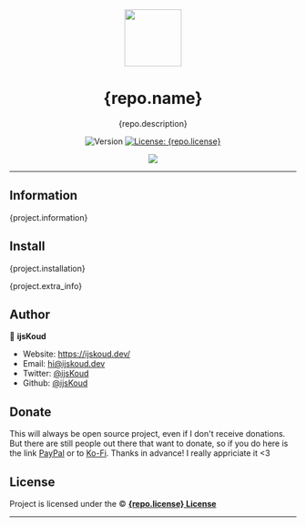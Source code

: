 <div align="center">
    <img src="@ijskoud/{project.icon}" width="100px" />
    <h1>{repo.name}</h1>
  
  <p>{repo.description}</p>
  
  <p align="center">
    <img alt="Version" src="https://img.shields.io/badge/version-{project.version}-blue.svg" />
    <a href="/LICENSE" target="_blank">
      <img alt="License: {repo.license}" src="https://img.shields.io/badge/License-{repo.license}-yellow.svg" />
    </a>
  </p>

  <a href="https://ijskoud.dev/discord" target="_blank">
    <img src="https://ijskoud.dev/discord/banner" />
  </a>
</div>

---

## Information

{project.information}

## Install

{project.installation}

{project.extra_info}

## Author

👤 **ijsKoud**

-   Website: https://ijskoud.dev/
-   Email: <hi@ijskoud.dev>
-   Twitter: [@ijsKoud](https://ijskoud.dev/twitter)
-   Github: [@ijsKoud](https://github.com/ijsKoud)

## Donate

This will always be open source project, even if I don't receive donations. But there are still people out there that want to donate, so if you do here is the link [PayPal](https://ijskoud.dev/paypal) or to [Ko-Fi](https://ijskoud.dev/kofi). Thanks in advance! I really appriciate it <3

## License

Project is licensed under the © [**{repo.license} License**](/LICENSE)

---
